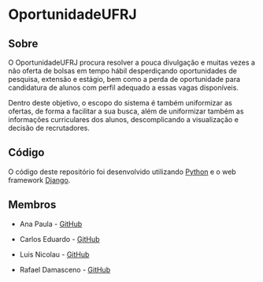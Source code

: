# OportunidadeUFRJ

## Sobre
O OportunidadeUFRJ procura resolver a pouca divulgação e muitas vezes a não oferta de bolsas em tempo hábil desperdiçando oportunidades de pesquisa, extensão e estágio, bem como a perda de oportunidade para candidatura de alunos com perfil adequado a essas vagas disponíveis.
Dentro deste objetivo, o escopo do sistema é também uniformizar as ofertas, de forma a facilitar a sua busca, além de uniformizar também as informações curriculares dos alunos, descomplicando a visualização e decisão de recrutadores.

## Código
O código deste repositório foi desenvolvido utilizando [Python](https://www.python.org/) e o web framework [Django](https://www.djangoproject.com/).

## Membros

* Ana Paula - [GitHub](https://github.com/anaprsp)

* Carlos Eduardo - [GitHub](https://github.com/carloseduardov8)

* Luis Nicolau - [GitHub](https://github.com/luisfnicolau)

* Rafael Damasceno - [GitHub](https://github.com/DamascenoRafael)